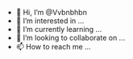 - 👋 Hi, I’m @Vvbnbhbn
- 👀 I’m interested in ...
- 🌱 I’m currently learning ...
- 💞️ I’m looking to collaborate on ...
- 📫 How to reach me ...

<!---
Vvbnbhbn/Vvbnbhbn is a ✨ special ✨ repository because its `README.md` (this file) appears on your GitHub profile.
You can click the Preview link to take a look at your changes.
--->
